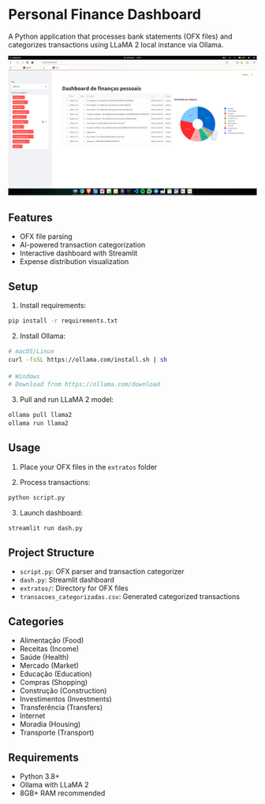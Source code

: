 # Personal Finance Dashboard

A Python application that processes bank statements (OFX files) and categorizes transactions using LLaMA 2 local instance via Ollama.

![Dashboard Preview](preview.png)

## Features
- OFX file parsing
- AI-powered transaction categorization
- Interactive dashboard with Streamlit
- Expense distribution visualization

## Setup

1. Install requirements:
```bash
pip install -r requirements.txt
```

2. Install Ollama:
```bash
# macOS/Linux
curl -fsSL https://ollama.com/install.sh | sh

# Windows
# Download from https://ollama.com/download
```

3. Pull and run LLaMA 2 model:
```bash
ollama pull llama2
ollama run llama2
```

## Usage

1. Place your OFX files in the `extratos` folder

2. Process transactions:
```bash
python script.py
```

3. Launch dashboard:
```bash
streamlit run dash.py
```

## Project Structure
- `script.py`: OFX parser and transaction categorizer
- `dash.py`: Streamlit dashboard
- `extratos/`: Directory for OFX files
- `transacoes_categorizadas.csv`: Generated categorized transactions

## Categories
- Alimentação (Food)
- Receitas (Income)
- Saúde (Health)
- Mercado (Market)
- Educação (Education)
- Compras (Shopping)
- Construção (Construction)
- Investimentos (Investments)
- Transferência (Transfers)
- Internet
- Moradia (Housing)
- Transporte (Transport)

## Requirements
- Python 3.8+
- Ollama with LLaMA 2
- 8GB+ RAM recommended
